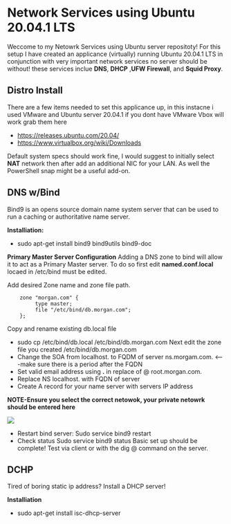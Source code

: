 # Network Services using Ubuntu 20.04.1 LTS

Weccome to my Netowrk Services using Ubuntu server repositoty! For this setup I have created an applicance (virtually) running Ubuntu 20.04.1 LTS in conjunction with very important network services no server should be without! these services inclue **DNS**, **DHCP** ,**UFW Firewall**, and **Squid Proxy**.

## Distro Install ##

There are a few items needed to set this applicance up, in this instacne i used VMware and Ubuntu server 20.04.1 if you dont have VMware Vbox will work grab them here
* https://releases.ubuntu.com/20.04/
* https://www.virtualbox.org/wiki/Downloads

Default system specs should work fine, I would suggest to initially select **NAT** network then after add an additional NIC for your LAN. As well the PowerShell snap might be a useful add-on. 


## DNS w/Bind ##

Bind9 is an opens source domain name system server that can be used to run a caching or authoritative name server.

**Installiation:**
* sudo apt-get install bind9 bind9utils bind9-doc

**Primary Master Server Configuration**
Adding a DNS zone to bind will allow it to act as a Primary Master server. To do so first edit **named.conf.local** locaed in /etc/bind must be edited.

Add desired Zone name and zone file path.

        zone "morgan.com" {
             type master;
             file "/etc/bind/db.morgan.com";
        };
        
Copy and rename existing db.local file
* sudo cp /etc/bind/db.local /etc/bind/db.morgan.com 
Next edit the zone file you created /etc/bind/db.morgan.com
* Change the SOA from localhost. to FQDM of server ns.morgam.com. <---make sure there is a period after the FQDN
* Set valid email address using **.** in replace of @ root.morgan.com.
* Replace NS localhost. with FQDN of server
* Create A record for your name server with servers IP address

**NOTE-Ensure you select the correct netowok, your private netowrk should be entered here**

<img src="https://i.imgur.com/pBnK00V.jpg"/>

* Restart bind server: Sudo service bind9 restart
* Check status Sudo service bind9 status
Basic set up should be complete! Test via client or with the dig @ command on the server.

## DCHP ##

Tired of boring static ip address? Install a DHCP server!

**Installiation**
* sudo apt-get install isc-dhcp-server


